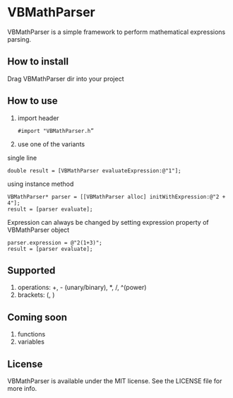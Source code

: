 VBMathParser
============

VBMathParser is a simple framework to perform mathematical expressions parsing.

## How to install
Drag VBMathParser dir into your project

## How to use

1. import header

    `#import "VBMathParser.h”`

2. use one of the variants

single line

    double result = [VBMathParser evaluateExpression:@"1"];

using instance method

    VBMathParser* parser = [[VBMathParser alloc] initWithExpression:@"2 + 4"];
    result = [parser evaluate];

Expression can always be changed by setting expression property of VBMathParser object

    parser.expression = @"2(1+3)";
    result = [parser evaluate];

## Supported 
1. operations: +, - (unary/binary), *, /, ^(power)
2. brackets: (, )

## Coming soon
1. functions 
2. variables

## License
VBMathParser is available under the MIT license. See the LICENSE file for more info.
